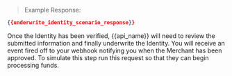 > Example Response:

```json
{{underwrite_identity_scenario_response}}
```

Once the Identity has been verified, {{api_name}} will need to review the submitted information and finally underwrite the Identity. You will receive an event fired off to your webhook notifying you when the Merchant has been approved. To simulate this step run this request so that they can begin processing funds.

